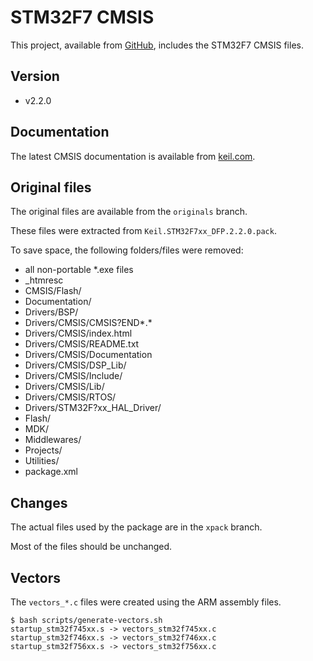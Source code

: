 # STM32F7 CMSIS

This project, available from [GitHub](https://github.com/xpacks/stm32f7-cmsis),
includes the STM32F7 CMSIS files.

## Version

* v2.2.0

## Documentation

The latest CMSIS documentation is available from
[keil.com](http://www.keil.com/cmsis).

## Original files

The original files are available from the `originals` branch.

These files were extracted from `Keil.STM32F7xx_DFP.2.2.0.pack`.

To save space, the following folders/files were removed:

* all non-portable *.exe files
* _htmresc
* CMSIS/Flash/
* Documentation/
* Drivers/BSP/
* Drivers/CMSIS/CMSIS?END*.*
* Drivers/CMSIS/index.html
* Drivers/CMSIS/README.txt
* Drivers/CMSIS/Documentation
* Drivers/CMSIS/DSP_Lib/
* Drivers/CMSIS/Include/
* Drivers/CMSIS/Lib/
* Drivers/CMSIS/RTOS/
* Drivers/STM32F?xx_HAL_Driver/
* Flash/
* MDK/
* Middlewares/
* Projects/
* Utilities/
* package.xml

## Changes

The actual files used by the package are in the `xpack` branch.

Most of the files should be unchanged.

## Vectors

The `vectors_*.c` files were created using the ARM assembly files.

```
$ bash scripts/generate-vectors.sh
startup_stm32f745xx.s -> vectors_stm32f745xx.c
startup_stm32f746xx.s -> vectors_stm32f746xx.c
startup_stm32f756xx.s -> vectors_stm32f756xx.c
```

